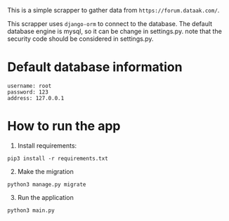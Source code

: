 This is a simple scrapper to gather data from `https://forum.dataak.com/`.

This scrapper uses `django-orm` to connect to the database.
The default database engine is mysql, so it can be change in settings.py.
note that the security code should be considered in settings.py.
# Default database information
```
username: root
password: 123
address: 127.0.0.1
```

# How to run the app
1. Install requirements:
```
pip3 install -r requirements.txt
```
2. Make the migration
```
python3 manage.py migrate
```
3. Run the application
```
python3 main.py
```
